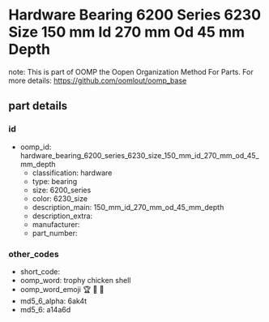 # Hardware Bearing 6200 Series 6230 Size 150 mm Id 270 mm Od 45 mm Depth  

note: This is part of OOMP the Oopen Organization Method For Parts. For more details: https://github.com/oomlout/oomp_base

##  part details





### id
* oomp_id: hardware_bearing_6200_series_6230_size_150_mm_id_270_mm_od_45_mm_depth
  * classification: hardware
  * type: bearing
  * size: 6200_series
  * color: 6230_size
  * description_main: 150_mm_id_270_mm_od_45_mm_depth
  * description_extra: 
  * manufacturer: 
  * part_number: 

### other_codes
* short_code: 
* oomp_word: trophy chicken shell
* oomp_word_emoji :trophy: :chicken: :shell:
* md5_6_alpha: 6ak4t
* md5_6: a14a6d